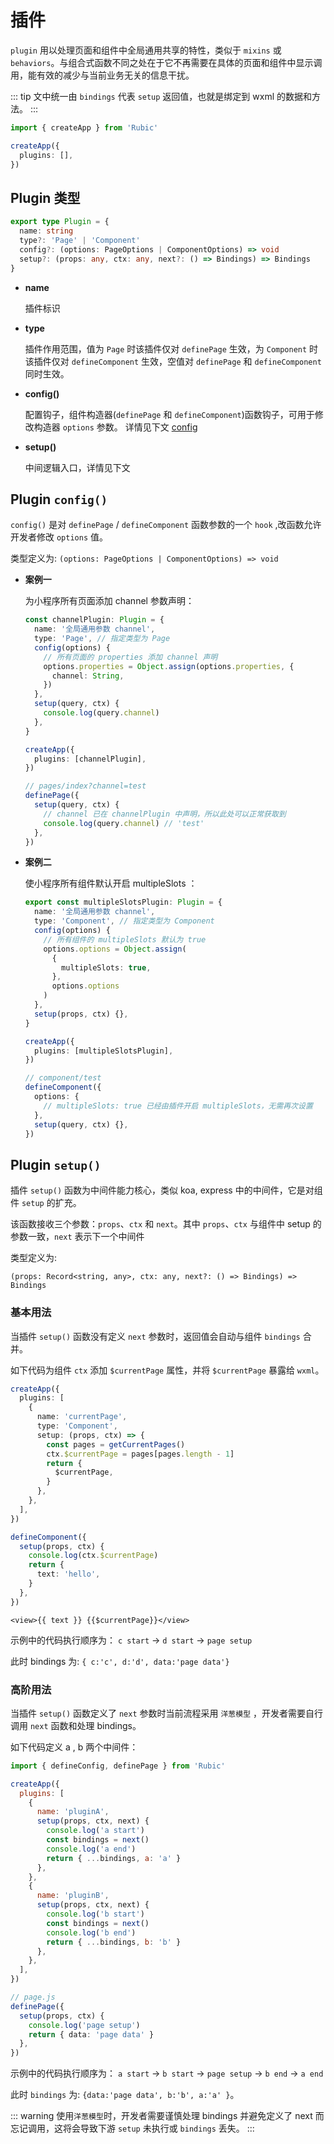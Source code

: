 # 插件

`plugin` 用以处理页面和组件中全局通用共享的特性，类似于 `mixins` 或 `behaviors`。与组合式函数不同之处在于它不再需要在具体的页面和组件中显示调用，能有效的减少与当前业务无关的信息干扰。

::: tip
文中统一由 `bindings` 代表 `setup` 返回值，也就是绑定到 wxml 的数据和方法。
:::

```ts
import { createApp } from 'Rubic'

createApp({
  plugins: [],
})
```

## Plugin 类型

```ts
export type Plugin = {
  name: string
  type?: 'Page' | 'Component'
  config?: (options: PageOptions | ComponentOptions) => void
  setup?: (props: any, ctx: any, next?: () => Bindings) => Bindings
}
```

- **name**

  插件标识

- **type**

  插件作用范围，值为 `Page` 时该插件仅对 `definePage` 生效，为 `Component` 时该插件仅对 `defineComponent` 生效，空值对 `definePage` 和 `defineComponent` 同时生效。

- **config()**

  配置钩子，组件构造器(`definePage` 和 `defineComponent`)函数钩子，可用于修改构造器 `options` 参数。 详情见下文 [config](./plugin.md#)

- **setup()**

  中间逻辑入口，详情见下文

## Plugin `config()`

`config()` 是对 `definePage` / `defineComponent` 函数参数的一个 `hook` ,改函数允许开发者修改 `options` 值。

类型定义为: `(options: PageOptions | ComponentOptions) => void`

- **案例一**

  为小程序所有页面添加 channel 参数声明：

  ```ts
  const channelPlugin: Plugin = {
    name: '全局通用参数 channel',
    type: 'Page', // 指定类型为 Page
    config(options) {
      // 所有页面的 properties 添加 channel 声明
      options.properties = Object.assign(options.properties, {
        channel: String,
      })
    },
    setup(query, ctx) {
      console.log(query.channel)
    },
  }

  createApp({
    plugins: [channelPlugin],
  })
  ```

  ```ts
  // pages/index?channel=test
  definePage({
    setup(query, ctx) {
      // channel 已在 channelPlugin 中声明，所以此处可以正常获取到
      console.log(query.channel) // 'test'
    },
  })
  ```

- **案例二**

  使小程序所有组件默认开启 multipleSlots ：

  ```ts
  export const multipleSlotsPlugin: Plugin = {
    name: '全局通用参数 channel',
    type: 'Component', // 指定类型为 Component
    config(options) {
      // 所有组件的 multipleSlots 默认为 true
      options.options = Object.assign(
        {
          multipleSlots: true,
        },
        options.options
      )
    },
    setup(props, ctx) {},
  }

  createApp({
    plugins: [multipleSlotsPlugin],
  })
  ```

  ```ts
  // component/test
  defineComponent({
    options: {
      // multipleSlots: true 已经由插件开启 multipleSlots，无需再次设置
    },
    setup(query, ctx) {},
  })
  ```

## Plugin `setup()`

插件 `setup()` 函数为中间件能力核心，类似 koa, express 中的中间件，它是对组件 `setup` 的扩充。

该函数接收三个参数：`props`、`ctx` 和 `next`。其中 `props`、`ctx` 与组件中 setup 的参数一致，`next` 表示下一个中间件

类型定义为:

`(props: Record<string, any>, ctx: any, next?: () => Bindings) => Bindings`

### 基本用法

当插件 `setup()` 函数没有定义 `next` 参数时，返回值会自动与组件 `bindings` 合并。

如下代码为组件 `ctx` 添加 `$currentPage` 属性，并将 `$currentPage` 暴露给 `wxml`。

```ts
createApp({
  plugins: [
    {
      name: 'currentPage',
      type: 'Component',
      setup: (props, ctx) => {
        const pages = getCurrentPages()
        ctx.$currentPage = pages[pages.length - 1]
        return {
          $currentPage,
        }
      },
    },
  ],
})
```

```ts
defineComponent({
  setup(props, ctx) {
    console.log(ctx.$currentPage)
    return {
      text: 'hello',
    }
  },
})
```

```vue-html
<view>{{ text }} {{$currentPage}}</view>
```

示例中的代码执行顺序为： `c start` -> `d start` -> `page setup`

此时 bindings 为: `{ c:'c', d:'d', data:'page data'}`

### 高阶用法

当插件 `setup()` 函数定义了 `next` 参数时当前流程采用 `洋葱模型` ，开发者需要自行调用 `next` 函数和处理 bindings。

如下代码定义 a , b 两个中间件：

```js
import { defineConfig, definePage } from 'Rubic'

createApp({
  plugins: [
    {
      name: 'pluginA',
      setup(props, ctx, next) {
        console.log('a start')
        const bindings = next()
        console.log('a end')
        return { ...bindings, a: 'a' }
      },
    },
    {
      name: 'pluginB',
      setup(props, ctx, next) {
        console.log('b start')
        const bindings = next()
        console.log('b end')
        return { ...bindings, b: 'b' }
      },
    },
  ],
})
```

```ts
// page.js
definePage({
  setup(props, ctx) {
    console.log('page setup')
    return { data: 'page data' }
  },
})
```

示例中的代码执行顺序为： `a start` -> `b start` -> `page setup` -> `b end` -> `a end`

此时 `bindings` 为: `{data:'page data', b:'b', a:'a' }`。

::: warning
使用`洋葱模型`时，开发者需要谨慎处理 bindings 并避免定义了 next 而忘记调用，这将会导致下游 `setup` 未执行或 `bindings` 丢失。
:::
